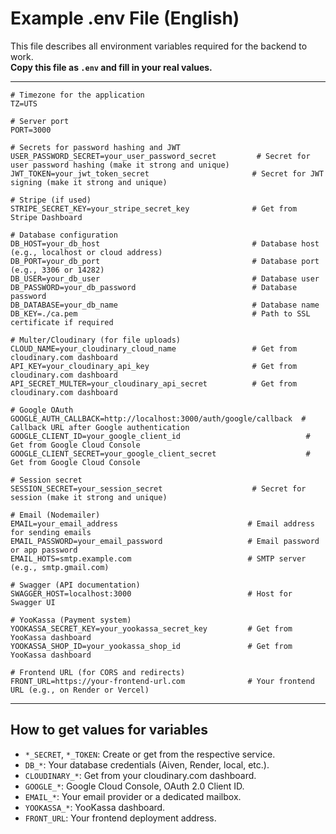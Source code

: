 # Example .env File (English)

This file describes all environment variables required for the backend to work.  
**Copy this file as `.env` and fill in your real values.**

---

```env
# Timezone for the application
TZ=UTS

# Server port
PORT=3000

# Secrets for password hashing and JWT
USER_PASSWORD_SECRET=your_user_password_secret         # Secret for user password hashing (make it strong and unique)
JWT_TOKEN=your_jwt_token_secret                       # Secret for JWT signing (make it strong and unique)

# Stripe (if used)
STRIPE_SECRET_KEY=your_stripe_secret_key              # Get from Stripe Dashboard

# Database configuration
DB_HOST=your_db_host                                  # Database host (e.g., localhost or cloud address)
DB_PORT=your_db_port                                  # Database port (e.g., 3306 or 14282)
DB_USER=your_db_user                                  # Database user
DB_PASSWORD=your_db_password                          # Database password
DB_DATABASE=your_db_name                              # Database name
DB_KEY=./ca.pem                                       # Path to SSL certificate if required

# Multer/Cloudinary (for file uploads)
CLOUD_NAME=your_cloudinary_cloud_name                 # Get from cloudinary.com dashboard
API_KEY=your_cloudinary_api_key                       # Get from cloudinary.com dashboard
API_SECRET_MULTER=your_cloudinary_api_secret          # Get from cloudinary.com dashboard

# Google OAuth
GOOGLE_AUTH_CALLBACK=http://localhost:3000/auth/google/callback  # Callback URL after Google authentication
GOOGLE_CLIENT_ID=your_google_client_id                            # Get from Google Cloud Console
GOOGLE_CLIENT_SECRET=your_google_client_secret                    # Get from Google Cloud Console

# Session secret
SESSION_SECRET=your_session_secret                    # Secret for session (make it strong and unique)

# Email (Nodemailer)
EMAIL=your_email_address                             # Email address for sending emails
EMAIL_PASSWORD=your_email_password                   # Email password or app password
EMAIL_HOTS=smtp.example.com                          # SMTP server (e.g., smtp.gmail.com)

# Swagger (API documentation)
SWAGGER_HOST=localhost:3000                          # Host for Swagger UI

# YooKassa (Payment system)
YOOKASSA_SECRET_KEY=your_yookassa_secret_key         # Get from YooKassa dashboard
YOOKASSA_SHOP_ID=your_yookassa_shop_id               # Get from YooKassa dashboard

# Frontend URL (for CORS and redirects)
FRONT_URL=https://your-frontend-url.com              # Your frontend URL (e.g., on Render or Vercel)
```

---

## How to get values for variables

- `*_SECRET`, `*_TOKEN`: Create or get from the respective service.
- `DB_*`: Your database credentials (Aiven, Render, local, etc.).
- `CLOUDINARY_*`: Get from your cloudinary.com dashboard.
- `GOOGLE_*`: Google Cloud Console, OAuth 2.0 Client ID.
- `EMAIL_*`: Your email provider or a dedicated mailbox.
- `YOOKASSA_*`: YooKassa dashboard.
- `FRONT_URL`: Your frontend deployment address.